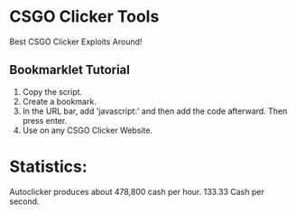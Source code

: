 # CSGO Clicker Tools
Best CSGO Clicker Exploits Around!

## Bookmarklet Tutorial

1. Copy the script.
2. Create a bookmark.
3. In the URL bar, add 'javascript:' and then add the code afterward. Then press enter.
4. Use on any CSGO Clicker Website.


# Statistics:
Autoclicker produces about 478,800 cash per hour.
133.33 Cash per second.
